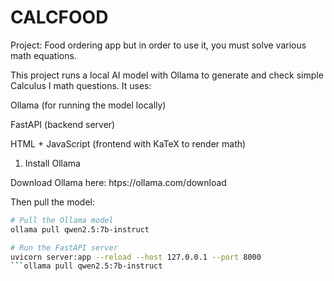 # CALCFOOD

Project: Food ordering app but in order to use it, you must solve various math equations.

This project runs a local AI model with Ollama to generate and check simple Calculus I math questions.
It uses:

Ollama (for running the model locally)

FastAPI (backend server)

HTML + JavaScript (frontend with KaTeX to render math)

1. Install Ollama

Download Ollama here:  htps://ollama.com/download

Then pull the model:

```bash
# Pull the Ollama model
ollama pull qwen2.5:7b-instruct

# Run the FastAPI server
uvicorn server:app --reload --host 127.0.0.1 --port 8000
```ollama pull qwen2.5:7b-instruct
